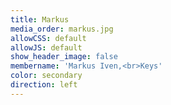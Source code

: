 ```yaml
---
title: Markus
media_order: markus.jpg
allowCSS: default
allowJS: default
show_header_image: false
membername: 'Markus Iven,<br>Keys'
color: secondary
direction: left
---
```


